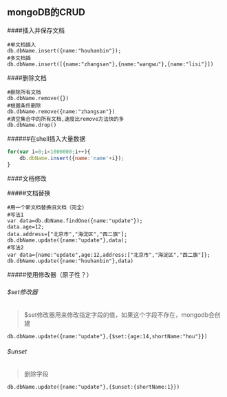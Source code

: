## mongoDB的CRUD

####插入并保存文档

```shell
#单文档插入
db.dbName.insert({name:"houhanbin"});
#多文档插
db.dbName.insert([{name:"zhangsan"},{name:"wangwu"},{name:"lisi"}])
```

####删除文档

```shell
#删除所有文档
db.dbName.remove({})
#根据条件删除
db.dbName.remove({name:"zhangsan"})
#清空集合中的所有文档,速度比remove方法快的多
db.dbName.drop()
```
######在shell插入大量数据
```javascript
for(var i=0;i<1000000;i++){
    db.dbName.insert({name:'name'+i});
}
```

####文档修改

#####文档替换
```shell
#用一个新文档替换旧文档（完全）
#写法1
var data=db.dbName.findOne({name:"update"});
data.age=12;
data.address=["北京市","海淀区","西二旗"];
db.dbName.update({name:"update"},data);
#写法2
var data={name:"update",age:12,address:["北京市","海淀区","西二旗"]};
db.dbName.update({name:"houhanbin"},data)
```
#####使用修改器（原子性？）

###### $set修改器
> $set修改器用来修改指定字段的值，如果这个字段不存在，mongodb会创建
```
db.dbName.update({name:"update"},{$set:{age:14,shortName:"hou"}})
```
###### $unset
> 删除字段
```shell
db.dbName.update({name:"update"},{$unset:{shortName:1}})
```

